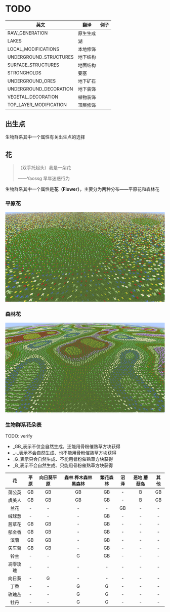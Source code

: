 # TODO



| 英文                   | 翻译     | 例子 |
| ---------------------- | -------- | ---- |
| RAW_GENERATION         | 原生生成 |      |
| LAKES                  | 湖       |      |
| LOCAL_MODIFICATIONS    | 本地修饰 |      |
| UNDERGROUND_STRUCTURES | 地下结构 |      |
| SURFACE_STRUCTURES     | 地面结构 |      |
| STRONGHOLDS            | 要塞     |      |
| UNDERGROUND_ORES       | 地下矿石 |      |
| UNDERGROUND_DECORATION | 地下装饰 |      |
| VEGETAL_DECORATION     | 植物装饰 |      |
| TOP_LAYER_MODIFICATION | 顶层修饰 |      |





## 出生点

生物群系其中一个属性有关出生点的选择













## 花

> （双手托起头）我是一朵花
>
> ——Yaossg 早年迷惑行为

生物群系其中一个属性是**花（Flower）**，主要分为两种分布——平原花和森林花

### 平原花

![](../resources/flowers/plain-flowers.png)



### 森林花

![](../resources/flowers/forest-flowers.png)




### 生物群系花朵表

TODO: verify

- _GB_表示不仅会自然生成，还能用骨粉催熟草方块获得
- _-_表示不会自然生成、也不能用骨粉催熟草方块获得
- _G_表示只会自然生成、不能用骨粉催熟草方块获得
- _B_表示不会自然生成、只能用骨粉催熟草方块获得

|    花    | 平原 | 向日葵平原 | 森林 桦木森林 黑森林 | 繁花森林 | 沼泽 | 恶地 蘑菇岛 | 其他 |
| :------: | :--: | :--------: | :------------------: | :------: | :--: | :---------: | :--: |
|  蒲公英  |  GB  |     GB     |          GB          |    GB    |  -   |      B      |  GB  |
|  虞美人  |  GB  |     GB     |          GB          |    GB    |  -   |      B      |  GB  |
|   兰花   |  -   |     -      |          -           |    -     |  GB  |      -      |  -   |
|  绒球葱  |  -   |     -      |          -           |    GB    |  -   |      -      |  -   |
|  茜草花  |  GB  |     GB     |          -           |    GB    |  -   |      -      |  -   |
|  郁金香  |  GB  |     GB     |          -           |    GB    |  -   |      -      |  -   |
|   滨菊   |  GB  |     GB     |          -           |    GB    |  -   |      -      |  -   |
|  矢车菊  |  GB  |     GB     |          -           |    GB    |  -   |      -      |  -   |
|   铃兰   |  -   |     -      |          G           |    GB    |  -   |      -      |  -   |
| 凋零玫瑰 |  -   |     -      |          -           |    -     |  -   |      -      |  -   |
|  向日葵  |  -   |     G      |          -           |    -     |  -   |      -      |  -   |
|   丁香   |  -   |     -      |          G           |    G     |  -   |      -      |  -   |
|  玫瑰丛  |  -   |     -      |          G           |    G     |  -   |      -      |  -   |
|   牡丹   |  -   |     -      |          G           |    G     |  -   |      -      |  -   |